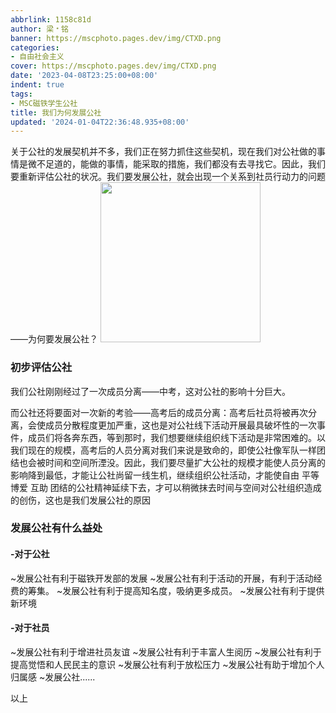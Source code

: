 ```yaml
---
abbrlink: 1158c81d
author: 梁﹡铭
banner: https://mscphoto.pages.dev/img/CTXD.png
categories:
- 自由社会主义
cover: https://mscphoto.pages.dev/img/CTXD.png
date: '2023-04-08T23:25:00+08:00'
indent: true
tags:
- MSC磁铁学生公社
title: 我们为何发展公社
updated: '2024-01-04T22:36:48.935+08:00'
---
```

关于公社的发展契机并不多，我们正在努力抓住这些契机，现在我们对公社做的事情是微不足道的，能做的事情，能采取的措施，我们都没有去寻找它。因此，我们要重新评估公社的状况。我们要发展公社，就会出现一个关系到社员行动力的问题——为何要发展公社？
<img src="https://cdn.staticaly.com/gh/AOME-C/wwwRes/main/index.files/MSC.png" width=256 height=256 />

### 初步评估公社

我们公社刚刚经过了一次成员分离——中考，这对公社的影响十分巨大。

而公社还将要面对一次新的考验——高考后的成员分离：高考后社员将被再次分离，会使成员分散程度更加严重，这也是对公社线下活动开展最具破坏性的一次事件，成员们将各奔东西，等到那时，我们想要继续组织线下活动是非常困难的。以我们现在的规模，高考后的人员分离对我们来说是致命的，即使公社像军队一样团结也会被时间和空间所湮没。因此，我们要尽量扩大公社的规模才能使人员分离的影响降到最低，才能让公社尚留一线生机，继续组织公社活动，才能使自由 平等 博爱 互助 团结的公社精神延续下去，才可以稍微抹去时间与空间对公社组织造成的创伤，这也是我们发展公社的原因

### 发展公社有什么益处

#### -对于公社

~发展公社有利于磁铁开发部的发展
~发展公社有利于活动的开展，有利于活动经费的筹集。
~发展公社有利于提高知名度，吸纳更多成员。
~发展公社有利于提供新环境

#### -对于社员

~发展公社有利于增进社员友谊
~发展公社有利于丰富人生阅历
~发展公社有利于提高觉悟和人民民主的意识
~发展公社有利于放松压力
~发展公社有助于增加个人归属感
~发展公社......

以上
